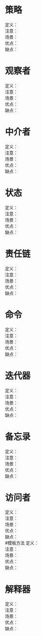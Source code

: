 # 策略
定义：     
注意：    
场景：    
优点：    
缺点：     
# 观察者
定义：     
注意：    
场景：    
优点：    
缺点：     
# 中介者
定义：     
注意：    
场景：    
优点：    
缺点：     
# 状态
定义：     
注意：    
场景：    
优点：    
缺点：     
# 责任链
定义：     
注意：    
场景：    
优点：    
缺点：     
# 命令
定义：     
注意：    
场景：    
优点：    
缺点：     
# 迭代器
定义：     
注意：    
场景：    
优点：    
缺点：     
# 备忘录
定义：     
注意：    
场景：    
优点：    
缺点：     
# 访问者
定义：     
注意：    
场景：    
优点：    
缺点：     
#模板方法
定义：     
注意：    
场景：    
优点：    
缺点：     
# 解释器
定义：     
注意：    
场景：    
优点：    
缺点：     
